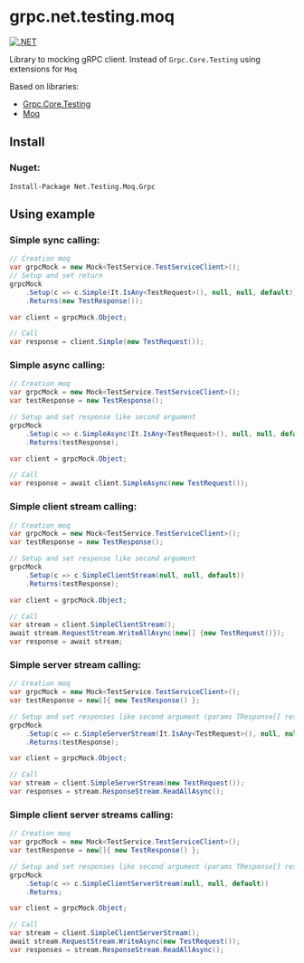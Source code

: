 # grpc.net.testing.moq

[![.NET](https://github.com/maximiliysiss/grpc.net.testing.moq/actions/workflows/dotnet.yml/badge.svg?branch=master)](https://github.com/maximiliysiss/grpc.net.testing.moq/actions/workflows/dotnet.yml)

Library to mocking gRPC client. Instead of `Grpc.Core.Testing` using extensions for `Moq`

Based on libraries:

* [Grpc.Core.Testing](https://www.nuget.org/packages/Grpc.Core.Testing)
* [Moq](https://www.nuget.org/packages/Moq)

## Install

### Nuget:

`Install-Package Net.Testing.Moq.Grpc`

## Using example

### Simple sync calling:

```c#
// Creation moq
var grpcMock = new Mock<TestService.TestServiceClient>();
// Setup and set return
grpcMock
    .Setup(c => c.Simple(It.IsAny<TestRequest>(), null, null, default))
    .Returns(new TestResponse());

var client = grpcMock.Object;

// Call
var response = client.Simple(new TestRequest());
```

### Simple async calling:

```c#
// Creation moq
var grpcMock = new Mock<TestService.TestServiceClient>();
var testResponse = new TestResponse();

// Setup and set response like second argument
grpcMock
    .Setup(c => c.SimpleAsync(It.IsAny<TestRequest>(), null, null, default))
    .Returns(testResponse);

var client = grpcMock.Object;

// Call
var response = await client.SimpleAsync(new TestRequest());
```

### Simple client stream calling:

```c#
// Creation moq
var grpcMock = new Mock<TestService.TestServiceClient>();
var testResponse = new TestResponse();

// Setup and set response like second argument
grpcMock
    .Setup(c => c.SimpleClientStream(null, null, default))
    .Returns(testResponse);

var client = grpcMock.Object;

// Call
var stream = client.SimpleClientStream();
await stream.RequestStream.WriteAllAsync(new[] {new TestRequest()});
var response = await stream;
```

### Simple server stream calling:

```c#
// Creation moq
var grpcMock = new Mock<TestService.TestServiceClient>();
var testResponse = new[]{ new TestResponse() };

// Setup and set responses like second argument (params TResponse[] responses)
grpcMock
    .Setup(c => c.SimpleServerStream(It.IsAny<TestRequest>(), null, null, default))
    .Returns(testResponse);

var client = grpcMock.Object;

// Call
var stream = client.SimpleServerStream(new TestRequest());
var responses = stream.ResponseStream.ReadAllAsync();
```

### Simple client server streams calling:

```c#
// Creation moq
var grpcMock = new Mock<TestService.TestServiceClient>();
var testResponse = new[]{ new TestResponse() };

// Setup and set responses like second argument (params TResponse[] responses)
grpcMock
    .Setup(c => c.SimpleClientServerStream(null, null, default))
    .Returns;

var client = grpcMock.Object;

// Call
var stream = client.SimpleClientServerStream();
await stream.RequestStream.WriteAsync(new TestRequest());
var responses = stream.ResponseStream.ReadAllAsync();
```
